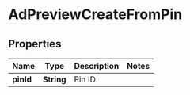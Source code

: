 

# AdPreviewCreateFromPin

## Properties

Name | Type | Description | Notes
------------ | ------------- | ------------- | -------------
**pinId** | **String** | Pin ID. | 




